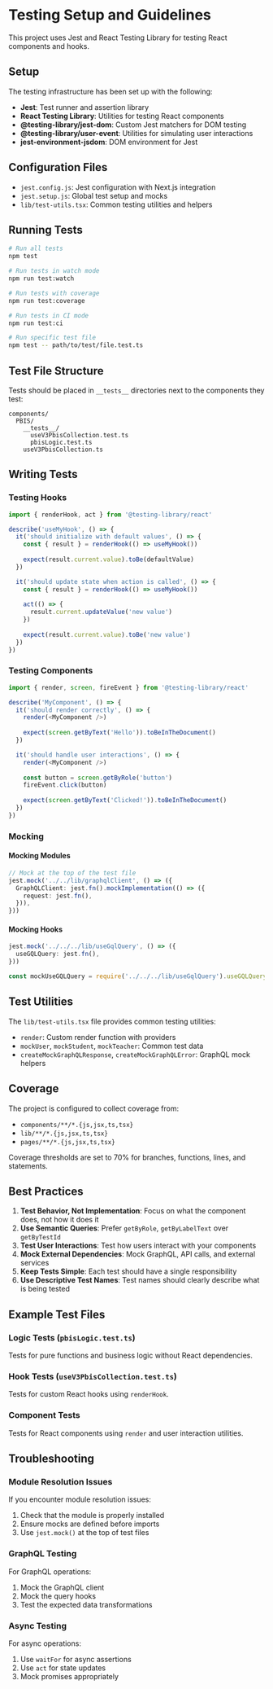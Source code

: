 # Testing Setup and Guidelines

This project uses Jest and React Testing Library for testing React components and hooks.

## Setup

The testing infrastructure has been set up with the following:

- **Jest**: Test runner and assertion library
- **React Testing Library**: Utilities for testing React components
- **@testing-library/jest-dom**: Custom Jest matchers for DOM testing
- **@testing-library/user-event**: Utilities for simulating user interactions
- **jest-environment-jsdom**: DOM environment for Jest

## Configuration Files

- `jest.config.js`: Jest configuration with Next.js integration
- `jest.setup.js`: Global test setup and mocks
- `lib/test-utils.tsx`: Common testing utilities and helpers

## Running Tests

```bash
# Run all tests
npm test

# Run tests in watch mode
npm run test:watch

# Run tests with coverage
npm run test:coverage

# Run tests in CI mode
npm run test:ci

# Run specific test file
npm test -- path/to/test/file.test.ts
```

## Test File Structure

Tests should be placed in `__tests__` directories next to the components they test:

```
components/
  PBIS/
    __tests__/
      useV3PbisCollection.test.ts
      pbisLogic.test.ts
    useV3PbisCollection.ts
```

## Writing Tests

### Testing Hooks

```typescript
import { renderHook, act } from '@testing-library/react'

describe('useMyHook', () => {
  it('should initialize with default values', () => {
    const { result } = renderHook(() => useMyHook())
    
    expect(result.current.value).toBe(defaultValue)
  })

  it('should update state when action is called', () => {
    const { result } = renderHook(() => useMyHook())
    
    act(() => {
      result.current.updateValue('new value')
    })
    
    expect(result.current.value).toBe('new value')
  })
})
```

### Testing Components

```typescript
import { render, screen, fireEvent } from '@testing-library/react'

describe('MyComponent', () => {
  it('should render correctly', () => {
    render(<MyComponent />)
    
    expect(screen.getByText('Hello')).toBeInTheDocument()
  })

  it('should handle user interactions', () => {
    render(<MyComponent />)
    
    const button = screen.getByRole('button')
    fireEvent.click(button)
    
    expect(screen.getByText('Clicked!')).toBeInTheDocument()
  })
})
```

### Mocking

#### Mocking Modules

```typescript
// Mock at the top of the test file
jest.mock('../../lib/graphqlClient', () => ({
  GraphQLClient: jest.fn().mockImplementation(() => ({
    request: jest.fn(),
  })),
}))
```

#### Mocking Hooks

```typescript
jest.mock('../../../lib/useGqlQuery', () => ({
  useGQLQuery: jest.fn(),
}))

const mockUseGQLQuery = require('../../../lib/useGqlQuery').useGQLQuery
```

## Test Utilities

The `lib/test-utils.tsx` file provides common testing utilities:

- `render`: Custom render function with providers
- `mockUser`, `mockStudent`, `mockTeacher`: Common test data
- `createMockGraphQLResponse`, `createMockGraphQLError`: GraphQL mock helpers

## Coverage

The project is configured to collect coverage from:
- `components/**/*.{js,jsx,ts,tsx}`
- `lib/**/*.{js,jsx,ts,tsx}`
- `pages/**/*.{js,jsx,ts,tsx}`

Coverage thresholds are set to 70% for branches, functions, lines, and statements.

## Best Practices

1. **Test Behavior, Not Implementation**: Focus on what the component does, not how it does it
2. **Use Semantic Queries**: Prefer `getByRole`, `getByLabelText` over `getByTestId`
3. **Test User Interactions**: Test how users interact with your components
4. **Mock External Dependencies**: Mock GraphQL, API calls, and external services
5. **Keep Tests Simple**: Each test should have a single responsibility
6. **Use Descriptive Test Names**: Test names should clearly describe what is being tested

## Example Test Files

### Logic Tests (`pbisLogic.test.ts`)
Tests for pure functions and business logic without React dependencies.

### Hook Tests (`useV3PbisCollection.test.ts`)
Tests for custom React hooks using `renderHook`.

### Component Tests
Tests for React components using `render` and user interaction utilities.

## Troubleshooting

### Module Resolution Issues
If you encounter module resolution issues:
1. Check that the module is properly installed
2. Ensure mocks are defined before imports
3. Use `jest.mock()` at the top of test files

### GraphQL Testing
For GraphQL operations:
1. Mock the GraphQL client
2. Mock the query hooks
3. Test the expected data transformations

### Async Testing
For async operations:
1. Use `waitFor` for async assertions
2. Use `act` for state updates
3. Mock promises appropriately 
